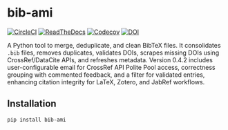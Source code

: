 # bib-ami

[![CircleCI](https://circleci.com/gh/hrolfrc/bib-ami.svg?style=shield)](https://circleci.com/gh/hrolfrc/bib-ami)
[![ReadTheDocs](https://readthedocs.org/projects/bib-ami/badge/?version=latest)](https://bib-ami.readthedocs.io/en/latest/)
[![Codecov](https://codecov.io/gh/hrolfrc/bib-ami/branch/master/graph/badge.svg)](https://codecov.io/gh/hrolfrc/bib-ami)
[![DOI](https://zenodo.org/badge/1012755631.svg)](https://doi.org/10.5281/zenodo.15795717)

A Python tool to merge, deduplicate, and clean BibTeX files. It consolidates `.bib` files, removes duplicates, validates DOIs, scrapes missing DOIs using CrossRef/DataCite APIs, and refreshes metadata. Version 0.4.2 includes user-configurable email for CrossRef API Polite Pool access, correctness grouping with commented feedback, and a filter for validated entries, enhancing citation integrity for LaTeX, Zotero, and JabRef workflows.

## Installation

```bash
pip install bib-ami